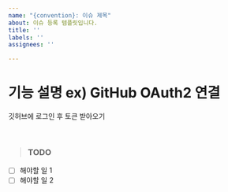 ```yaml
---
name: "{convention}: 이슈 제목"
about: 이슈 등록 템플릿입니다.
title: ''
labels: ''
assignees: ''

---
```


# 기능 설명 ex) GitHub OAuth2 연결
깃허브에 로그인 후 토큰 받아오기

<br>

> ### TODO

- [ ] 해야할 일 1
- [ ] 해야할 일 2

